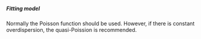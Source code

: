 ##### Fitting model

Normally the Poisson function should be used. However, if there is constant overdispersion, the quasi-Poission is recommended.
